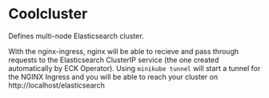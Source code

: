 # Coolcluster

Defines multi-node Elasticsearch cluster. 

With the nginx-ingress, nginx will be able to recieve and pass through requests to the Elasticsearch ClusterIP service (the one created automatically by ECK Operator). Using `minikube tunnel` will start a tunnel for the NGINX Ingress and you will be able to reach your cluster on http://localhost/elasticsearch